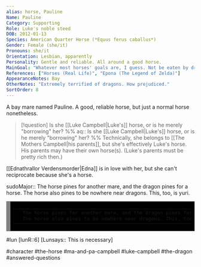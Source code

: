 ```yaml
---
alias: horse, Pauline
Name: Pauline
Category: Supporting
Role: Luke's noble steed
DOB: 2012-01-13
Species: American Quarter Horse (*Equus ferus caballus*)
Gender: Female (she/it)
Pronouns: she/it
Orientation: Lesbian, apparently
Personality: Gentle and reliable. All around a good horse.
MainGoal: "Whatever most horses' goals are, I guess. Not be eaten by dragons?"
References: ["Horses (Real Life)", "Epona (The Legend of Zelda)"]
AppearanceNotes: Bay
OtherNotes: "Extremely terrified of dragons. How prejudiced."
SortOrder: 8
---
```


A bay mare named Pauline. A good, reliable horse, but just a normal horse nonetheless.

>[!question] Is she [[Luke Campbell|Luke's]] horse, or is he merely "borrowing" her?
>%%
>aq:: Is she [[Luke Campbell|Luke's]] horse, or is he merely "borrowing" her?
>%%
>Technically, she belongs to [[The Mothers Campbell|his parents]], but she's effectively Luke's horse. His parents may have their own horse(s). (Luke's parents must be pretty rich then.)

[[Ednathrallor Verdensmorder|Edna]] is in love with her, but she can't reciprocate because she's a horse.

sudoMajor:: The horse pines for another mare, and the dragon pines for a horse. The horse also pines to be nowhere near dragons. This, too, is yuri.

<div style="background: #000000; overflow:auto;width:auto;border:solid gray;border-width:.1em .1em .1em .8em;padding:.2em .6em;color: #FF48D3"><table><tr><td></td><td><pre style="margin: 0; line-height: 125%">The horse pines for another mare, and the dragon pines for a horse. 
The horse also pines to be nowhere near dragons. This, too, is yuri.</span></td></tr></table></div>

#lun [lunR::6] [Lunsays:: This is necessary]


#character #the-horse #ma-and-pa-campbell #luke-campbell #the-dragon #answered-questions 